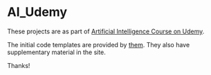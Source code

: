 # AI_Udemy

These projects are as part of [Artificial Intelligence Course on Udemy](https://www.udemy.com/artificial-intelligence-az/). 

The initial code templates are provided by [them](https://www.superdatascience.com/artificial-intelligence/). They also have supplementary material in the site.

Thanks!
